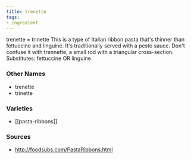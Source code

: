 ```yaml
---
title: trenette
tags:
- ingredient
---
```

trenette = trinette This is a type of Italian ribbon pasta that's thinner than fettuccine and linguine. It's traditionally served with a pesto sauce. Don't confuse it with trennette, a small rod with a triangular cross-section. Substitutes: fettuccine OR linguine

### Other Names

* trenette
* trinette

### Varieties

* [[pasta-ribbons]]

### Sources
* http://foodsubs.com/PastaRibbons.html

